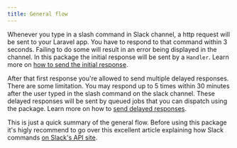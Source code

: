 ```yaml
---
title: General flow
---
```


Whenever you type in a slash command in Slack channel, a http request will be sent to your Laravel app. You have to respond to that command within 3 seconds. Failing to do some will result in an error being displayed in the channel. In this package the initial response will be sent by a `Handler`. Learn more on [how to send the initial response](/laravel-slack-slash-command/v1/usage/sending-a-basic-response).

After that first response you're allowed to send multiple delayed responses. There are some limitation. You may respond up to 5 times within 30 minutes after the user typed in the slash command on the slack channel.
These delayed responses will be sent by queued jobs that you can dispatch using the package. Learn more on how to [send delayed responses](/laravel-slack-slash-command/v1/advanced-usage/sending-delayed-responses).

This is just a quick summary of the general flow. Before using this package it's higly recommend to go over  this excellent article explaining how Slack commands [on Slack's API site](https://api.slack.com/slash-commands). 


